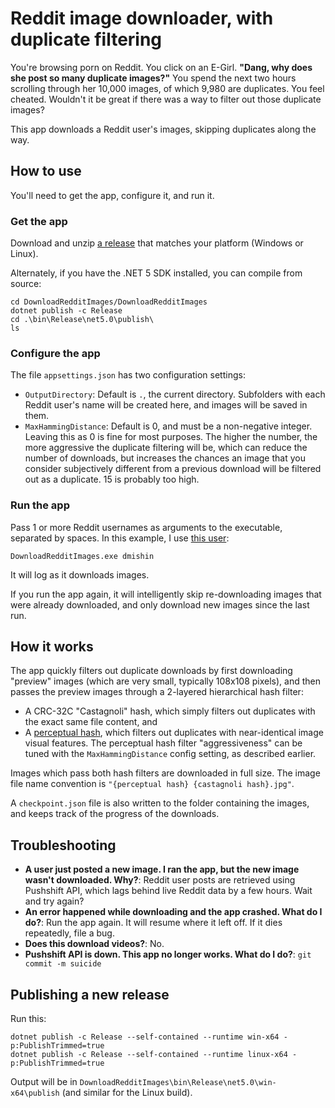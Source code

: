 # Reddit image downloader, with duplicate filtering

You're browsing porn on Reddit. You click on an E-Girl. **"Dang, why does she post so many duplicate images?"** You spend the next two hours scrolling through her 10,000 images, of which 9,980 are duplicates. You feel cheated. Wouldn't it be great if there was a way to filter out those duplicate images?

This app downloads a Reddit user's images, skipping duplicates along the way.

## How to use

You'll need to get the app, configure it, and run it.

### Get the app

Download and unzip [a release](https://github.com/CSharp-Truckstop-Restroom-Hero/DownloadRedditImages/releases) that matches your platform (Windows or Linux).

Alternately, if you have the .NET 5 SDK installed, you can compile from source:

```
cd DownloadRedditImages/DownloadRedditImages
dotnet publish -c Release
cd .\bin\Release\net5.0\publish\
ls
```

### Configure the app

The file `appsettings.json` has two configuration settings:

- `OutputDirectory`: Default is `.`, the current directory. Subfolders with each Reddit user's name will be created here, and images will be saved in them.
- `MaxHammingDistance`: Default is 0, and must be a non-negative integer. Leaving this as 0 is fine for most purposes. The higher the number, the more aggressive the duplicate filtering will be, which can reduce the number of downloads, but increases the chances an image that you consider subjectively different from a previous download will be filtered out as a duplicate. 15 is probably too high.

### Run the app

Pass 1 or more Reddit usernames as arguments to the executable, separated by spaces. In this example, I use [this user](https://www.reddit.com/user/dmishin/):

```
DownloadRedditImages.exe dmishin
```

It will log as it downloads images.

If you run the app again, it will intelligently skip re-downloading images that were already downloaded, and only download new images since the last run.

## How it works

The app quickly filters out duplicate downloads by first downloading "preview" images (which are very small, typically 108x108 pixels), and then passes the preview images through a 2-layered hierarchical hash filter:

- A CRC-32C "Castagnoli" hash, which simply filters out duplicates with the exact same file content, and
- A [perceptual hash](http://phash.org/), which filters out duplicates with near-identical image visual features. The perceptual hash filter "aggressiveness" can be tuned with the `MaxHammingDistance` config setting, as described earlier.

Images which pass both hash filters are downloaded in full size. The image file name convention is `"{perceptual hash} {castagnoli hash}.jpg"`.

A `checkpoint.json` file is also written to the folder containing the images, and keeps track of the progress of the downloads.

## Troubleshooting

- **A user just posted a new image. I ran the app, but the new image wasn't downloaded. Why?**: Reddit user posts are retrieved using Pushshift API, which lags behind live Reddit data by a few hours. Wait and try again?
- **An error happened while downloading and the app crashed. What do I do?**: Run the app again. It will resume where it left off. If it dies repeatedly, file a bug.
- **Does this download videos?**: No.
- **Pushshift API is down. This app no longer works. What do I do?**: `git commit -m suicide`

## Publishing a new release

Run this:

```
dotnet publish -c Release --self-contained --runtime win-x64 -p:PublishTrimmed=true
dotnet publish -c Release --self-contained --runtime linux-x64 -p:PublishTrimmed=true
```

Output will be in `DownloadRedditImages\bin\Release\net5.0\win-x64\publish` (and similar for the Linux build).
